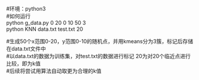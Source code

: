 #环境：python3  
#如何运行  
python g_data.py 0 20 0 10 50 3  
python KNN data.txt test.txt 20  

#生成50个x范围0-20，y范围0-10的随机点，并用kmeans分为3簇，标记后存储在data.txt文件中  
#以data.txt的数据为训练集，对test.txt的数据进行标记   20为对20个临近点进行比较，即为k值  
#后续将尝试用算法自动取更为合理的k值  

